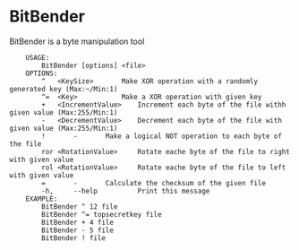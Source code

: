 # BitBender
BitBender is a byte manipulation tool



		USAGE: 
			BitBender [options] <file> 
		OPTIONS:
  			^	<KeySize>		Make XOR operation with a randomly generated key (Max:~/Min:1)
			^=	<Key>			Make a XOR operation with given key 
			+	<IncrementValue>  	Increment each byte of the file withh given value (Max:255/Min:1)
			-	<DecrementValue>	Decrement each byte of the file with given value (Max:255/Min:1)
			!		-		Make a logical NOT operation to each byte of the file
			ror	<RotationValue>		Rotate eache byte of the file to right with given value
			rol	<RotationValue>		Rotate eache byte of the file to left with given value
			= 		-		Calculate the checksum of the given file 
			-h, 	--help 			Print this message 					
		EXAMPLE:
			BitBender ^ 12 file
			BitBender ^= topsecretkey file
			BitBender + 4 file
			BitBender - 5 file
			BitBender ! file
